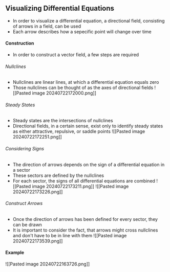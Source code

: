 ## Visualizing Differential Equations
 - In order to visualize a differential equation, a directional field, consisting of arrows in a field, can be used
 - Each arrow describes how a sepecific point will change over time
#### Construction
- In order to construct a vector field, a few steps are required 
###### Nullclines
- Nullclines are linear lines, at which a differential equation equals zero 
- Those nullclines can be thought of as the axes of directional fields
![[Pasted image 20240722172000.png]]
###### Steady States
- Steady states are the intersections of nullclines
- Directional fields, in a certain sense, exist only to identify steady states as either attractive, repulsive, or saddle points
![[Pasted image 20240722172251.png]]
###### Considering Signs
- The direction of arrows depends on the sign of a differential equation in a sector
- These sectors are defined by the nullclines
- For each sector, the signs of all differential equations are combined
![[Pasted image 20240722173211.png]]
![[Pasted image 20240722173226.png]]
###### Construct Arrows
- Once the direction of arrows has been defined for every sector, they can be drawn
- It is important to consider the fact, that arrows might cross nullclines and don't have to be in line with them
![[Pasted image 20240722173539.png]]
#### Example
![[Pasted image 20240722163726.png]]